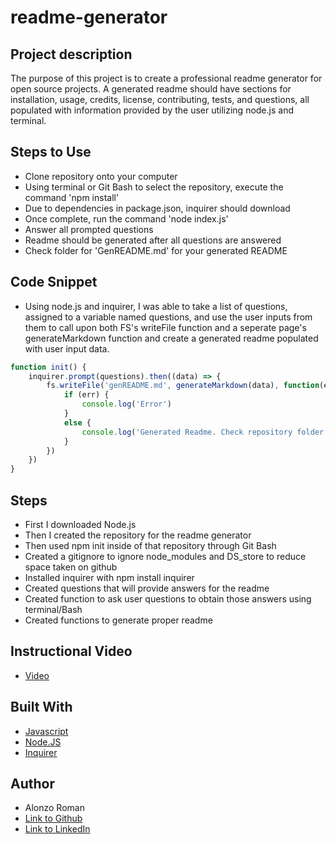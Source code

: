 # readme-generator

## Project description 
The purpose of this project is to create a professional readme generator for open source projects. A generated readme should have sections for installation, usage, credits, license, contributing, tests, and questions, all populated with information provided by the user utilizing node.js and terminal.

## Steps to Use
- Clone repository onto your computer
- Using terminal or Git Bash to select the repository, execute the command 'npm install'
- Due to dependencies in package.json, inquirer should download
- Once complete, run the command 'node index.js'
- Answer all prompted questions
- Readme should be generated after all questions are answered
- Check folder for 'GenREADME.md' for your generated README


## Code Snippet
- Using node.js and inquirer, I was able to take a list of questions, assigned to a variable named questions, and use the user inputs from them to call upon both FS's writeFile function and a seperate page's generateMarkdown function and create a generated readme populated with user input data.

```Javascript
function init() {
    inquirer.prompt(questions).then((data) => {
        fs.writeFile('genREADME.md', generateMarkdown(data), function(err) {
            if (err) {
                console.log('Error')
            }
            else {
                console.log('Generated Readme. Check repository folder.')
            }
        })
    })
}
```

## Steps

- First I downloaded Node.js
- Then I created the repository for the readme generator
- Then used npm init inside of that repository through Git Bash 
- Created a gitignore to ignore node_modules and DS_store to reduce space taken on github
- Installed inquirer with npm install inquirer
- Created questions that will provide answers for the readme
- Created function to ask user questions to obtain those answers using terminal/Bash
- Created functions to generate proper readme

## Instructional Video

* [Video](https://watch.screencastify.com/v/tLDsCYYWlbsDzENasNIR)

## Built With

* [Javascript](https://developer.mozilla.org/en-US/docs/Web/JavaScript)
* [Node.JS](https://nodejs.org/en/)
* [Inquirer](https://www.npmjs.com/package/inquirer)


## Author
- Alonzo Roman
- [Link to Github](https://github.com/alonzofroman)
- [Link to LinkedIn](https://www.linkedin.com/)

